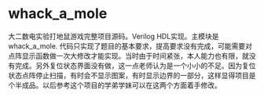 # whack_a_mole
大二数电实验打地鼠游戏完整项目源码。Verilog HDL实现。主模块是whack_a_mole.
代码只实现了题目的基本要求，提高要求没有完成，可能需要对点阵显示函数做一次大修改才能实现。当时由于时间紧张，本人能力也有限，就没有完成。另外复位状态界面没有做，这一点老师认为是一个小小的不足。因为复位状态点阵停止扫描，有时会不显示图案，有时显示边界的一部分，这样显得项目是个半成品。以后参考这个项目的学弟学妹可以在这两个方面着手修改。

